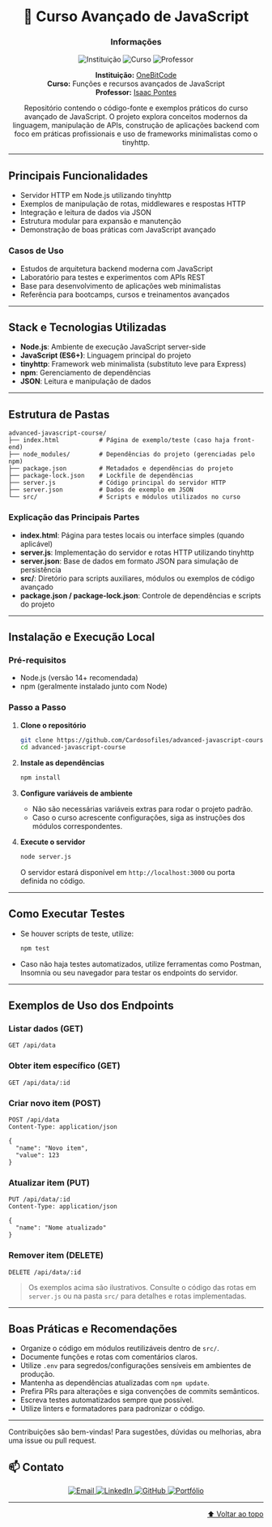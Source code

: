 <div align="center">

<h1 align="center">🚀 Curso Avançado de JavaScript</h1>

### Informações

![Instituição](https://img.shields.io/badge/Instituição-OneBitCode-0078D4?style=for-the-badge&logo=azuredevops)
![Curso](https://img.shields.io/badge/Curso-JavaScript-4B8BBE?style=for-the-badge&logo=github)
![Professor](https://img.shields.io/badge/Professor-Isaac%20Pontes-FFCA28?style=for-the-badge&logo=linkedin)

**Instituição:** [OneBitCode](https://onebitcode.com/)  
**Curso:** Funções e recursos avançados de JavaScript  
**Professor:** [Isaac Pontes](https://www.linkedin.com/in/isaac-pontes/)

Repositório contendo o código-fonte e exemplos práticos do curso avançado de JavaScript. O projeto explora conceitos modernos da linguagem, manipulação de APIs, construção de aplicações backend com foco em práticas profissionais e uso de frameworks minimalistas como o tinyhttp.

</div>

---

## Principais Funcionalidades

- Servidor HTTP em Node.js utilizando tinyhttp
- Exemplos de manipulação de rotas, middlewares e respostas HTTP
- Integração e leitura de dados via JSON
- Estrutura modular para expansão e manutenção
- Demonstração de boas práticas com JavaScript avançado

### Casos de Uso

- Estudos de arquitetura backend moderna com JavaScript
- Laboratório para testes e experimentos com APIs REST
- Base para desenvolvimento de aplicações web minimalistas
- Referência para bootcamps, cursos e treinamentos avançados

---

## Stack e Tecnologias Utilizadas

- **Node.js**: Ambiente de execução JavaScript server-side
- **JavaScript (ES6+)**: Linguagem principal do projeto
- **tinyhttp**: Framework web minimalista (substituto leve para Express)
- **npm**: Gerenciamento de dependências
- **JSON**: Leitura e manipulação de dados

---

## Estrutura de Pastas

```
advanced-javascript-course/
├── index.html           # Página de exemplo/teste (caso haja front-end)
├── node_modules/        # Dependências do projeto (gerenciadas pelo npm)
├── package.json         # Metadados e dependências do projeto
├── package-lock.json    # Lockfile de dependências
├── server.js            # Código principal do servidor HTTP
├── server.json          # Dados de exemplo em JSON
└── src/                 # Scripts e módulos utilizados no curso
```

### Explicação das Principais Partes

- **index.html**: Página para testes locais ou interface simples (quando aplicável)
- **server.js**: Implementação do servidor e rotas HTTP utilizando tinyhttp
- **server.json**: Base de dados em formato JSON para simulação de persistência
- **src/**: Diretório para scripts auxiliares, módulos ou exemplos de código avançado
- **package.json / package-lock.json**: Controle de dependências e scripts do projeto

---

## Instalação e Execução Local

### Pré-requisitos

- Node.js (versão 14+ recomendada)
- npm (geralmente instalado junto com Node)

### Passo a Passo

1. **Clone o repositório**

   ```bash
   git clone https://github.com/Cardosofiles/advanced-javascript-course.git
   cd advanced-javascript-course
   ```

2. **Instale as dependências**

   ```bash
   npm install
   ```

3. **Configure variáveis de ambiente**

   - Não são necessárias variáveis extras para rodar o projeto padrão.
   - Caso o curso acrescente configurações, siga as instruções dos módulos correspondentes.

4. **Execute o servidor**
   ```bash
   node server.js
   ```
   O servidor estará disponível em `http://localhost:3000` ou porta definida no código.

---

## Como Executar Testes

- Se houver scripts de teste, utilize:
  ```bash
  npm test
  ```
- Caso não haja testes automatizados, utilize ferramentas como Postman, Insomnia ou seu navegador para testar os endpoints do servidor.

---

## Exemplos de Uso dos Endpoints

### Listar dados (GET)

```http
GET /api/data
```

### Obter item específico (GET)

```http
GET /api/data/:id
```

### Criar novo item (POST)

```http
POST /api/data
Content-Type: application/json

{
  "name": "Novo item",
  "value": 123
}
```

### Atualizar item (PUT)

```http
PUT /api/data/:id
Content-Type: application/json

{
  "name": "Nome atualizado"
}
```

### Remover item (DELETE)

```http
DELETE /api/data/:id
```

> Os exemplos acima são ilustrativos. Consulte o código das rotas em `server.js` ou na pasta `src/` para detalhes e rotas implementadas.

---

## Boas Práticas e Recomendações

- Organize o código em módulos reutilizáveis dentro de `src/`.
- Documente funções e rotas com comentários claros.
- Utilize `.env` para segredos/configurações sensíveis em ambientes de produção.
- Mantenha as dependências atualizadas com `npm update`.
- Prefira PRs para alterações e siga convenções de commits semânticos.
- Escreva testes automatizados sempre que possível.
- Utilize linters e formatadores para padronizar o código.

---

Contribuições são bem-vindas! Para sugestões, dúvidas ou melhorias, abra uma issue ou pull request.

## 📫 Contato

<div align="center">

<a href="mailto:cardosofiles@outlook.com">
  <img src="https://img.shields.io/badge/Email-0078D4?style=for-the-badge&logo=microsoftoutlook&logoColor=white" alt="Email"/>
</a>
<a href="https://www.linkedin.com/in/joaobatista-dev/" target="_blank">
  <img src="https://img.shields.io/badge/LinkedIn-0A66C2?style=for-the-badge&logo=linkedin&logoColor=white" alt="LinkedIn"/>
</a>
<a href="https://github.com/Cardosofiles" target="_blank">
  <img src="https://img.shields.io/badge/GitHub-181717?style=for-the-badge&logo=github&logoColor=white" alt="GitHub"/>
</a>
<a href="https://cardosofiles.dev/" target="_blank">
  <img src="https://img.shields.io/badge/Portfólio-222222?style=for-the-badge&logo=about.me&logoColor=white" alt="Portfólio"/>
</a>

</div>

---

<div align="right">

[⬆️ Voltar ao topo](#informações)

</div>
